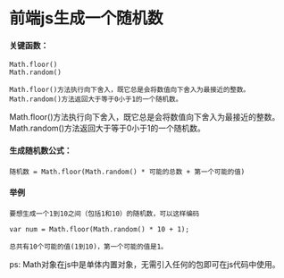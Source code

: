 # 前端js生成一个随机数

#### 关键函数：

```
Math.floor()
Math.random()

Math.floor()方法执行向下舍入，既它总是会将数值向下舍入为最接近的整数。
Math.random()方法返回大于等于0小于1的一个随机数。
```

Math.floor()方法执行向下舍入，既它总是会将数值向下舍入为最接近的整数。
Math.random()方法返回大于等于0小于1的一个随机数。

#### 生成随机数公式：

```
随机数 = Math.floor(Math.random() * 可能的总数 + 第一个可能的值)
```

#### 举例

```
要想生成一个1到10之间（包括1和10）的随机数，可以这样编码

var num = Math.floor(Math.random() * 10 + 1);

总共有10个可能的值(1到10)，第一个可能的值是1。
```

ps: Math对象在js中是单体内置对象，无需引入任何的包即可在js代码中使用。
